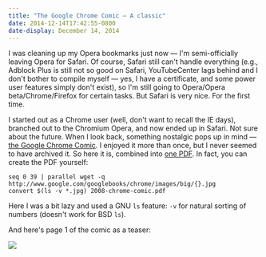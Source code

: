 ```yaml
---
title: "The Google Chrome Comic — A classic"
date: 2014-12-14T17:42:55-0800
date-display: December 14, 2014
---
```

I was cleaning up my Opera bookmarks just now — I'm semi-officially leaving Opera for Safari. Of course, Safari still can't handle everything (e.g., Adblock Plus is still not so good on Safari, YouTubeCenter lags behind and I don't bother to compile myself — yes, I have a certificate, and some power user features simply don't exist), so I'm still going to Opera/Opera beta/Chrome/Firefox for certain tasks. But Safari is very nice. For the first time.

I started out as a Chrome user (well, don't want to recall the IE days), branched out to the Chromium Opera, and now ended up in Safari. Not sure about the future. When I look back, something nostalgic pops up in mind — [the Google Chrome Comic](http://www.google.com/googlebooks/chrome/). I enjoyed it more than once, but I never seemed to have archived it. So here it is, combined into [one PDF](https://dl.bintray.com/zmwangx/generic/2008-chrome-comic.pdf). In fact, you can create the PDF yourself:

```
seq 0 39 | parallel wget -q http://www.google.com/googlebooks/chrome/images/big/{}.jpg
convert $(ls -v *.jpg) 2008-chrome-comic.pdf
```

Here I was a bit lazy and used a GNU `ls` feature: `-v` for natural sorting of numbers (doesn't work for BSD `ls`).

And here's page 1 of the comic as a teaser:

![](https://i.imgur.com/W5pJTjl.jpg)
